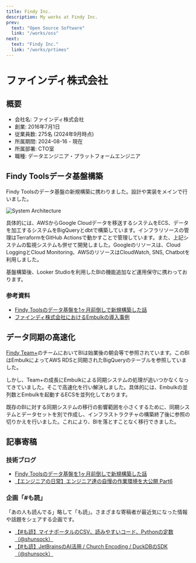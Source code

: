 ```yaml
---
title: Findy Inc.
description: My works at Findy Inc.
prev:
  text: "Open Source Software"
  link: "/works/oss"
next:
  text: "Findy Inc."
  link: "/works/prtimes"
---
```


# ファインディ株式会社

## 概要

- 会社名: ファインディ株式会社
- 創業: 2016年7月1日
- 従業員数: 275名 (2024年9月時点)
- 所属期間: 2024-08-16 - 現在
- 所属部署: CTO室
- 職種: データエンジニア・プラットフォームエンジニア

## Findy Toolsデータ基盤構築

Findy Toolsのデータ基盤の新規構築に携わりました。設計や実装をメインで行いました。

![System Architecture](/work/work__findy_tools_embulk.jpg)

具体的には、AWSからGoogle Cloudデータを移送するシステムをECS、データを加工するシステムをBigQueryとdbtで構築しています。インフラリソースの管理はTerraformをGitHub Actionsで動かすことで管理しています。また、上記システムの監視システムも併せて開発しました。Googleのリソースは、Cloud LoggingとCloud Monitoring、AWSのリソースはCloudWatch, SNS, Chatbotを利用しました。

基盤構築後、Looker Studioを利用したBIの機能追加など運用保守に携わっております。

### 参考資料

- [Findy Toolsのデータ基盤を1ヶ月前倒しで新規構築した話](https://tech.findy.co.jp/entry/findy_tools_data_infrastructure_introduction)
- [ファインディ株式会社におけるEmbulkの導入事例](https://findy-tools.io/products/embulk/367/352)

## データ同期の高速化

[Findy Team+](https://findy-team.io/)のチームにおいてBIは始業後の朝会等で参照されています。このBIはEmbulkによってAWS RDSと同期されたBigQueryのテーブルを参照していました。

しかし、Team+の成長にEmbulkによる同期システムの処理が追いつかなくなってきていました。そこで高速化を行い解決しました。具体的には、Embulkの並列数とEmbulkを起動するECSを並列化しております。

既存のBIに対する同期システムの移行の影響範囲を小さくするために、同期システムとデータセットを別で作成し、インフラストラクチャの構築終了後に参照の切りかえを行いました。これにより、BIを落とすことなく移行できました。

## 記事寄稿

### 技術ブログ

- [Findy Toolsのデータ基盤を1ヶ月前倒しで新規構築した話](https://tech.findy.co.jp/entry/findy_tools_data_infrastructure_introduction)
- [【エンジニアの日常】エンジニア達の自慢の作業環境を大公開 Part6](https://tech.findy.co.jp/entry/2025/03/13/070000)

### 企画「#も読」

「あの人も読んでる」略して「も読」。さまざまな寄稿者が最近気になった情報や話題をシェアする企画です。

- [【#も読】マイナポータルのCSV、読みやすいコード、Pythonの定数（@shunsock）](https://findy-code.io/media/articles/modoku20250325-shunsock)
- [【#も読】JetBrainsのAI活用 / Church Encoding / DuckDBのSDK（@shunsock）](https://findy-code.io/media/articles/modoku20250501-shunsock)

